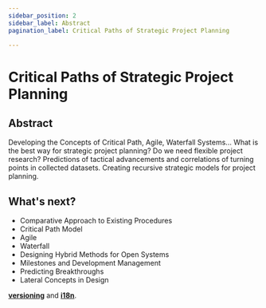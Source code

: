 ```yaml
---
sidebar_position: 2
sidebar_label: Abstract
pagination_label: Critical Paths of Strategic Project Planning

---
```


# Critical Paths of Strategic Project Planning
## Abstract

Developing the Concepts of Critical Path, Agile, Waterfall Systems... What is the best way for strategic project planning? Do we need flexible project research? Predictions of tactical advancements and correlations of turning points in collected datasets. Creating recursive strategic models for project planning.


## What's next?

- Comparative Approach to Existing Procedures
- Critical Path Model
- Agile
- Waterfall
- Designing Hybrid Methods for Open Systems
- Milestones and Development Management
- Predicting Breakthroughs
- Lateral Concepts in Design

**[versioning](../tutorial-extras/manage-docs-versions.md)** and **[i18n](../tutorial-extras/translate-your-site.md)**.
